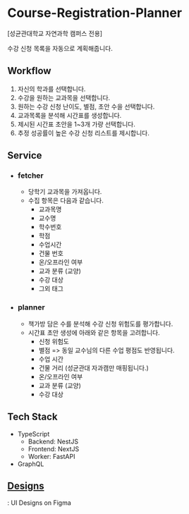 # Course-Registration-Planner
[성균관대학교 자연과학 캠퍼스 전용]

수강 신청 목록을 자동으로 계획해줍니다.

## Workflow
1. 자신의 학과를 선택합니다.
2. 수강을 원하는 교과목을 선택합니다.
3. 원하는 수강 신청 난이도, 별점, 초안 수을 선택합니다.
4. 교과목록을 분석해 시간표를 생성합니다.
5. 제시된 시간표 초안을 1~3개 가량 선택합니다.
6. 추정 성공률이 높은 수강 신청 리스트를 제시합니다.

## Service
- ### fetcher
    - 당학기 교과목을 가져옵니다.
    - 수집 항목은 다음과 같습니다.
        - 교과목명
        - 교수명
        - 학수번호
        - 학점
        - 수업시간
        - 건물 번호
        - 온/오프라인 여부
        - 교과 분류 (교양)
        - 수강 대상
        - 그외 태그
- ### planner
    - 책가방 담은 수를 분석해 수강 신청 위험도를 평가합니다.
    - 시간표 초안 생성에 아래와 같은 항목을 고려합니다.
        - 신청 위험도
        - 별점 => 동일 교수님의 다른 수업 평점도 반영됩니다.
        - 수업 시간
        - 건물 거리 (성균관대 자과캠만 매핑됩니다.)
        - 온/오프라인 여부
        - 교과 분류 (교양)
        - 수강 대상

## Tech Stack
- TypeScript
    - Backend: NestJS
    - Frontend: NextJS
    - Worker: FastAPI
- GraphQL

## [Designs](https://www.figma.com/design/JmDadXelLILF3NlyRBSfkz/SKKU-Planner?node-id=0-1&t=bmfNqiv48IhFf8W4-1)
 : UI Designs on Figma
